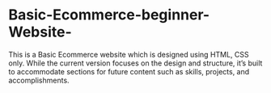 # Basic-Ecommerce-beginner-Website-

This is a Basic Ecommerce website which is designed using HTML, CSS only. While the current version focuses on the design and structure, it’s built to accommodate sections for future content such as skills, projects, and accomplishments.
